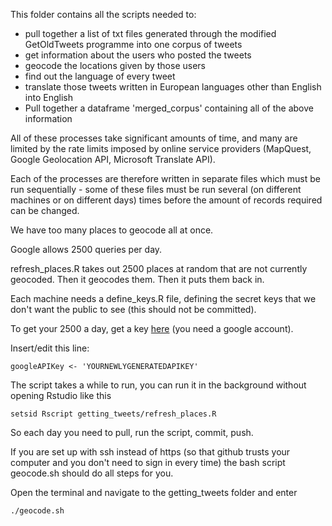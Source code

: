 This folder contains all the scripts needed to:

- pull together a list of txt files generated through the modified GetOldTweets programme into one corpus of tweets
- get information about the users who posted the tweets
- geocode the locations given by those users
- find out the language of every tweet
- translate those tweets written in European languages other than English into English
- Pull together a dataframe 'merged_corpus' containing all of the above information

All of these processes take significant amounts of time, and many are limited by the rate limits imposed by online service providers (MapQuest, Google Geolocation API, Microsoft Translate API).

Each of the processes are therefore written in separate files which must be run sequentially - some of these files must be run several (on different machines or on different days) times before the amount of records required can be changed. 

We have too many places to geocode all at once.

Google allows 2500 queries per day.

refresh_places.R takes out 2500 places at random that are not currently geocoded. Then it geocodes them. Then it puts them back in.

Each machine needs a define_keys.R file, defining the secret keys that we don't want the public to see (this should not be committed).

To get your 2500 a day, get a key [here](https://developers.google.com/maps/documentation/geocoding/intro) (you need a google account).

Insert/edit this line:

```
googleAPIKey <- 'YOURNEWLYGENERATEDAPIKEY'
```

The script takes a while to run, you can run it in the background without opening Rstudio like this

```
setsid Rscript getting_tweets/refresh_places.R
```

So each day you need to pull, run the script, commit, push.

If you are set up with ssh instead of https (so that github trusts your computer and you don't need to sign in every time)
the bash script geocode.sh should do all steps for you.

Open the terminal and navigate to the getting_tweets folder and enter

```
./geocode.sh
```
